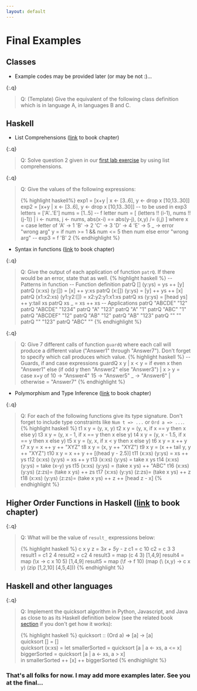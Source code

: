 ```yaml
---
layout: default
---
```

# Final Examples

## Classes

* Example codes may be provided later (or may be not :)...

{:.q}
> Q: (Template) Give the equivalent of the following class definition which is in language A, in languages B and C.

## Haskell

* List Comprehensions ([link](http://learnyouahaskell.com/starting-out#im-a-list-comprehension) to book chapter)

{:.q}
> Q: Solve question 2 given in our [first lab exercise](http://ceng.mu.edu.tr/~pembeci/ceng2002/lab1.html) by using list
comprehensions.

{:.q}
> Q: Give the values of the following expressions:
>
> {% highlight haskell%}
exp1 = [x+y | x <- [3..6], y <- drop x [10,13..30]]
exp2 = [x+y | x <- [3..6], y <- drop x [10,13..30]]
-- to be used in exp3
letters = ['A'..'E']
nums    = [1..5]
--
f letter num = [ (letters !! (i-1), nums !! (j-1))
                   | i <- nums, j <- nums,
                     abs(x-i) == abs(y-j),
                     (x,y) /= (i,j)
               ]
    where
     x = case letter of
          'A' -> 1
          'B' -> 2
          'C' -> 3
          'D' -> 4
          'E' -> 5
          _   -> error "wrong arg"
     y = if num >= 1 && num <= 5 then num else error "wrong arg"
--
exp3 = f 'B' 2
{% endhighlight %}

* Syntax in functions ([link](http://learnyouahaskell.com/syntax-in-functions) to book chapter)

{:.q}
> Q: Give the output of each application of function `patrQ`. If there would be an error, state that as well.
> {% highlight haskell %}
-- Patterns in function
-- Function definition
patrQ [] (y:ys) = ys ++ [y]
patrQ (x:xs) (y:[]) = [x] ++ y:xs
patrQ (x:[]) (y:ys) = [y] ++ ys ++ [x]
patrQ (x1:x2:xs) (y1:y2:[]) = x2:y2:y1:x1:xs
patrQ xs (y:ys) = [head ys] ++ y:tail xs
patrQ xs _  = xs ++ xs
-- Applications
patrQ "ABCDE" "12"
patrQ "ABCDE" "1234"
patrQ "A" "123"
patrQ "A" "1"
patrQ "ABC" "1"
patrQ "ABCDEF" "12"
patrQ "AB" "12"
patrQ "AB" "123"
patrQ "" ""
patrQ "" "123"
patrQ "ABC" ""
{% endhighlight %}

{:.q}
> Q: Give 7 different calls of function `guardQ` where each call will produce a different value ("Answer1" through "Answer7").
> Don't forget to specify which call produces which value.
> {% highlight haskell %}
-- Guards, if and case expressions
guardQ x y
  | x < y  = if even x then "Answer1"
                        else (if odd y then "Answer2" else "Answer3")
  | x > y  = case x+y of
               10 -> "Answer4"
               15 -> "Answer5"
               _  -> "Answer6"
  | otherwise = "Answer7"
{% endhighlight %}

* Polymorphism and Type Inference ([link](http://learnyouahaskell.com/types-and-typeclasses) to book chapter)

{:.q}
> Q: For each of the following functions give its type signature. Don't forget to include type
> constraints like `Num t => ...` or `Ord a => ...`.
> {% highlight haskell %}
t1 x y = (y, x, y)
t2 x y = (y, x, if x == y then x else y)
t3 x y = (y, x - 1, if x == y then x else y)
t4 x y = (y, x - 1.5, if x == y then x else y)
t5 x y = (y, x, if x < y then x else y)
t6 x y = x ++ y
t7 x y = x ++ y ++ "XYZ"
t8 x y = (x, y ++ "XYZ")
t9 x y = (x ++ tail y, y ++ "XYZ")
t10 x y = x ++ y ++ [(head y - 2.5)]
t11 (x:xs) (y:ys) = xs ++ ys
t12 (x:xs) (y:ys) = xs ++ y
t13 (x:xs) (y:ys) = take x ys
t14 (x:xs) (y:ys) = take (x-y) ys
t15 (x:xs) (y:ys) = (take x ys) ++ "ABC"
t16 (x:xs) (y:ys) (z:zs)= (take x ys) ++ zs
t17 (x:xs) (y:ys) (z:zs)= (take x ys) ++ z
t18 (x:xs) (y:ys) (z:zs)= (take x ys) ++ z ++ [head z - x]
{% endhighlight %}

## Higher Order Functions in Haskell ([link](http://learnyouahaskell.com/higher-order-functions) to book chapter)

{:.q}
> Q: What will be the value of `result_` expressions below:
>
> {% highlight haskell %}
c x y z = 3*x + 5*y - z
c1 = c 10
c2 = c 3 3
result1 = c1 2 4
result2 = c2 4
result3 = map (c 4 3) [1,4,9]
result4 = map (\x -> c x 10 5) [1,4,9]
result5 = map (\f -> f 10) (map (\ (x,y) -> c x y) (zip [1,2,10] [4,5,4]))
{% endhighlight %}

## Haskell and other languages

{:.q}
> Q: Implement the quicksort algorithm in Python, Javascript, and Java as close to as its Haskell definition below
(see the related book [section](http://learnyouahaskell.com/recursion#quick-sort) if you don't get how it works):
>
> {% highlight haskell %}
quicksort :: (Ord a) => [a] -> [a]  
quicksort [] = []  
quicksort (x:xs) =
    let smallerSorted = quicksort [a | a <- xs, a <= x]  
        biggerSorted = quicksort [a | a <- xs, a > x]  
    in  smallerSorted ++ [x] ++ biggerSorted
{% endhighlight %}


### That's all folks for now. I may add more examples later. See you at the final...
